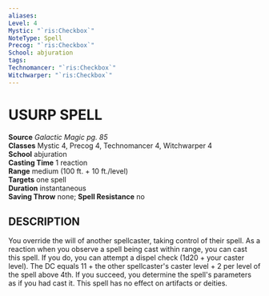 ```yaml
---
aliases: 
Level: 4
Mystic: "`ris:Checkbox`"
NoteType: Spell
Precog: "`ris:Checkbox`"
School: abjuration 
tags: 
Technomancer: "`ris:Checkbox`"
Witchwarper: "`ris:Checkbox`"
---
```

# USURP SPELL

**Source** _Galactic Magic pg. 85_  
**Classes** Mystic 4, Precog 4, Technomancer 4, Witchwarper 4  
**School** abjuration  
**Casting Time** 1 reaction  
**Range** medium (100 ft. + 10 ft./level)  
**Targets** one spell  
**Duration** instantaneous  
**Saving Throw** none; **Spell Resistance** no

## DESCRIPTION

You override the will of another spellcaster, taking control of their spell. As a reaction when you observe a spell being cast within range, you can cast this spell. If you do, you can attempt a dispel check (1d20 + your caster level). The DC equals 11 + the other spellcaster's caster level + 2 per level of the spell above 4th. If you succeed, you determine the spell's parameters as if you had cast it. This spell has no effect on artifacts or deities.